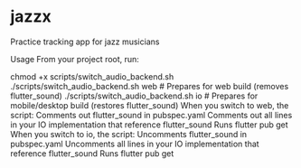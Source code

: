 # jazzx
Practice tracking app for jazz musicians

Usage
From your project root, run:


chmod +x scripts/switch_audio_backend.sh
./scripts/switch_audio_backend.sh web   # Prepares for web build (removes flutter_sound)
./scripts/switch_audio_backend.sh io    # Prepares for mobile/desktop build (restores flutter_sound)
When you switch to web, the script:
Comments out flutter_sound in pubspec.yaml
Comments out all lines in your IO implementation that reference flutter_sound
Runs flutter pub get
When you switch to io, the script:
Uncomments flutter_sound in pubspec.yaml
Uncomments all lines in your IO implementation that reference flutter_sound
Runs flutter pub get
